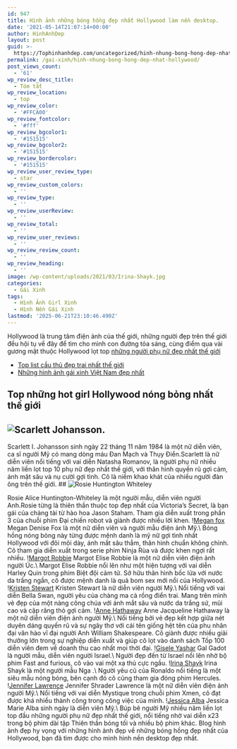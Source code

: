 ```yaml
---
id: 947
title: Hình ảnh những bóng hồng đẹp nhất Hollywood làm nền desktop.
date: '2021-05-14T21:07:14+00:00'
author: HinhAnhDep
layout: post
guid: >-
  https://Tophinhanhdep.com/uncategorized/hinh-nhung-bong-hong-dep-nhat-hollywood/
permalink: /gai-xinh/hinh-nhung-bong-hong-dep-nhat-hollywood/
post_views_count:
  - '61'
wp_review_desc_title:
  - Tóm tắt
wp_review_location:
  - top
wp_review_color:
  - '#FFCA00'
wp_review_fontcolor:
  - '#fff'
wp_review_bgcolor1:
  - '#151515'
wp_review_bgcolor2:
  - '#151515'
wp_review_bordercolor:
  - '#151515'
wp_review_user_review_type:
  - star
wp_review_custom_colors:
  - ''
wp_review_type:
  - ''
wp_review_userReview:
  - ''
wp_review_total:
  - ''
wp_review_user_reviews:
  - ''
wp_review_review_count:
  - ''
wp_review_heading:
  - ''
image: /wp-content/uploads/2021/03/Irina-Shayk.jpg
categories:
  - Gái Xinh
tags:
  - Hình Ảnh Girl Xinh
  - Hình Nền Gái Xinh
lastmod: '2025-06-21T23:10:46.490Z'
---
```

Hollywood là trung tâm điện ảnh của thế giới, những người đẹp trên thế giới đều hội tụ về đây để tìm cho mình con đường tỏa sáng, cùng điểm qua vài gương mặt thuộc Hollywood lọt top [những người phụ nữ đẹp nhất thế giới](https://tophinhanhdep.com/gai-xinh/hinh-nhung-bong-hong-dep-nhat-hollywood/)

- [Top list cầu thủ đẹp trai nhất thế giới](https://tophinhanhdep.com/anh-dep/hinh-anh-cau-thu-dep-nhat-the-gioi/)
- [Những hình ảnh gái xinh Việt Nam đẹp nhất](https://tophinhanhdep.com/gai-xinh/anh-gai-xinh-dep-de-thuong/)

## Top những hot girl Hollywood nóng bỏng nhất thế giới

## ![Scarlett Johansson.](https://tophinhanhdep.com/wp-content/uploads/2021/03/Scarlett-Johansson.jpg)

Scarlett I. Johansson sinh ngày 22 tháng 11 năm 1984 là một nữ diễn viên, ca sĩ người Mỹ có mang dòng máu Đan Mạch và Thụy Điển.Scarlett là nữ diễn viên nổi tiếng với vai diễn Natasha Romanov, là người phụ nữ nhiều năm liền lọt top 10 phụ nữ đẹp nhất thế giới, với thân hình quyến rũ gợi cảm, ánh mặt sâu và nụ cười gợi tình. Cô là niềm khao khát của nhiều người đàn ông trên thế giới. ## ![Rosie Huntington Whiteley](https://tophinhanhdep.com/wp-content/uploads/2021/03/Rosie-Huntington-Whiteley.jpg)

Rosie Alice Huntington-Whiteley là một người mẫu, diễn viên người Anh.Rosie từng là thiên thần thuộc top đẹp nhất của Victoria’s Secret, là bạn gái của chàng tài từ hào hoa Jason Staham. Tham gia diễn xuất trong phần 3 của chuỗi phim Đại chiến robot và giành được nhiều lời khen. \![Megan fox](https://tophinhanhdep.com/wp-content/uploads/2021/03/megan-fox.jpg) Megan Denise Fox là một nữ diễn viên và người mẫu điện ảnh Mỹ.\ Bóng hồng nóng bỏng này từng được mệnh danh là mỹ nữ gợi tình nhất Hollywood với đôi môi dày, ánh mắt sâu thẳm, thân hình chuẩn không chỉnh. Cô tham gia diễn xuất trong serie phim Ninja Rùa và được khen ngợi rất nhiều. \![Margot Robbie](https://tophinhanhdep.com/wp-content/uploads/2021/03/Margot-Robbie.jpg) Margot Elise Robbie là một nữ diễn viên điện ảnh người Úc.\ Margot Elise Robbie nổi lên như một hiện tượng với vai diễn Harley Quin trong phim Biệt đội cảm tử. Sở hữu thân hình bốc lửa với nước da trắng ngần, cô được mệnh danh là quả bom sex mới nổi của Hollywood. \![Kristen Stewart](https://tophinhanhdep.com/wp-content/uploads/2021/03/Kristen-Stewart.jpeg) Kristen Stewart là nữ diễn viên người Mỹ.\ Nổi tiếng với vai diễn Bella Swan, người yêu của chàng ma cà rồng điển trai. Mang trên mình vẻ đẹp của một nàng công chúa với ánh mắt sâu và nước da trắng sứ, mũi cao và cặp răng thỏ gợi cảm. \![Anne Hathaway](https://tophinhanhdep.com/wp-content/uploads/2021/03/Anne-Hathaway.jpg) Anne Jacqueline Hathaway là một nữ diễn viên điện ảnh người Mỹ.\ Nổi tiếng bởi vẻ đẹp kết hợp giữa nét duyên dáng quyến rũ và sự ngây thơ với cái tên giống hệt tên của phu nhân đại văn hào vĩ đại người Anh William Shakespeare. Cô giành được nhiều giải thưởng lớn trong sự nghiệp diễn xuất và giúp cô lọt vào danh sách Tốp 100 diễn viên đem về doanh thu cao nhất mọi thời đại. \![Gisele Yashar](https://tophinhanhdep.com/wp-content/uploads/2021/03/Gisele-Yashar.png) Gal Gadot là người mẫu, diễn viên người Israel.\ Người đẹp đến từ Israel nổi lên nhờ bộ phim Fast and furious, cô vào vai một xạ thủ cực ngầu. \![Irina Shayk](https://tophinhanhdep.com/wp-content/uploads/2021/03/Irina-Shayk.jpg) Irina Shayk là một người mẫu Nga .\ Người yêu cũ của Ronaldo nổi tiếng là một siêu mẫu nóng bỏng, bên cạnh đó cô cũng tham gia đóng phim Hercules. \![Jennifer Lawrence](https://tophinhanhdep.com/wp-content/uploads/2021/03/Jennifer-Lawrence.jpg) Jennifer Shrader Lawrence là một nữ diễn viên điện ảnh người Mỹ.\ Nổi tiếng với vai diễn Mystique trong chuỗi phim Xmen, cô đạt được khá nhiều thành công trong công việc của mình. \![Jessica Alba](https://tophinhanhdep.com/wp-content/uploads/2021/03/Jessica-Alba.jpg) Jessica Marie Alba sinh ngày là diễn viên Mỹ.\ Búp bê người Mỹ nhiều năm liền lọt top đầu những người phụ nữ đẹp nhất thế giới, nổi tiếng nhờ vai diễn x23 trong bộ phim dài tập Thiên thần bóng tối và nhiều bộ phim khác. Blog hình ảnh đẹp hy vọng với những hình ảnh đẹp về những bóng hồng đẹp nhất của Hollywood, bạn đã tìm được cho mình hình nền desktop đẹp nhất.
